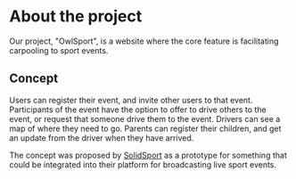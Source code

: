 # About the project

Our project, "OwlSport", is a website where the core feature is facilitating carpooling to sport events. 

## Concept
Users can register their event, and invite other users to that event. Participants of the event have the option to offer to drive others to the event, or request that someone drive them to the event. Drivers can see a map of where they need to go. Parents can register their children, and get an update from the driver when they have arrived.

The concept was proposed by [SolidSport](https://solidsport.com/) as a prototype for something that could be integrated into their platform for broadcasting live sport events.